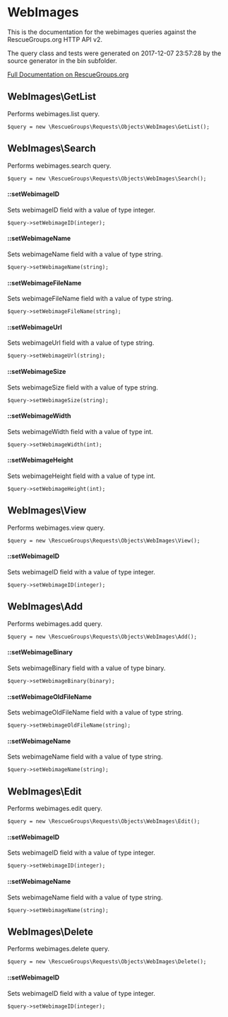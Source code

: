 # WebImages

This is the documentation for the webimages queries against the RescueGroups.org HTTP API v2.

The query class and tests were generated on 2017-12-07 23:57:28 by the source generator in the bin subfolder.

[Full Documentation on RescueGroups.org](https://userguide.rescuegroups.org/display/APIDG/Object+definitions#Objectdefinitions-webimages)

## WebImages\GetList

Performs webimages.list query.

    $query = new \RescueGroups\Requests\Objects\WebImages\GetList();



## WebImages\Search

Performs webimages.search query.

    $query = new \RescueGroups\Requests\Objects\WebImages\Search();

#### ::setWebimageID

Sets webimageID field with a value of type integer.

    $query->setWebimageID(integer);

#### ::setWebimageName

Sets webimageName field with a value of type string.

    $query->setWebimageName(string);

#### ::setWebimageFileName

Sets webimageFileName field with a value of type string.

    $query->setWebimageFileName(string);

#### ::setWebimageUrl

Sets webimageUrl field with a value of type string.

    $query->setWebimageUrl(string);

#### ::setWebimageSize

Sets webimageSize field with a value of type string.

    $query->setWebimageSize(string);

#### ::setWebimageWidth

Sets webimageWidth field with a value of type int.

    $query->setWebimageWidth(int);

#### ::setWebimageHeight

Sets webimageHeight field with a value of type int.

    $query->setWebimageHeight(int);



## WebImages\View

Performs webimages.view query.

    $query = new \RescueGroups\Requests\Objects\WebImages\View();

#### ::setWebimageID

Sets webimageID field with a value of type integer.

    $query->setWebimageID(integer);



## WebImages\Add

Performs webimages.add query.

    $query = new \RescueGroups\Requests\Objects\WebImages\Add();

#### ::setWebimageBinary

Sets webimageBinary field with a value of type binary.

    $query->setWebimageBinary(binary);

#### ::setWebimageOldFileName

Sets webimageOldFileName field with a value of type string.

    $query->setWebimageOldFileName(string);

#### ::setWebimageName

Sets webimageName field with a value of type string.

    $query->setWebimageName(string);



## WebImages\Edit

Performs webimages.edit query.

    $query = new \RescueGroups\Requests\Objects\WebImages\Edit();

#### ::setWebimageID

Sets webimageID field with a value of type integer.

    $query->setWebimageID(integer);

#### ::setWebimageName

Sets webimageName field with a value of type string.

    $query->setWebimageName(string);



## WebImages\Delete

Performs webimages.delete query.

    $query = new \RescueGroups\Requests\Objects\WebImages\Delete();

#### ::setWebimageID

Sets webimageID field with a value of type integer.

    $query->setWebimageID(integer);





